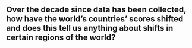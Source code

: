 ## Over the decade since data has been collected, how have the world’s countries’ scores shifted and does this tell us anything about shifts in certain regions of the world?




